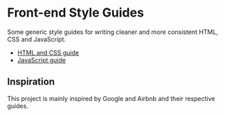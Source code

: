 # Front-end Style Guides

Some generic style guides for writing cleaner and more consistent HTML, CSS and JavaScript.

  - [HTML and CSS guide](https://github.com/ishristov/htmlcssguide)
  - [JavaScript guide](https://github.com/ishristov/htmlcssguide)

## Inspiration

This project is mainly inspired by Google and Airbnb and their respective guides.
